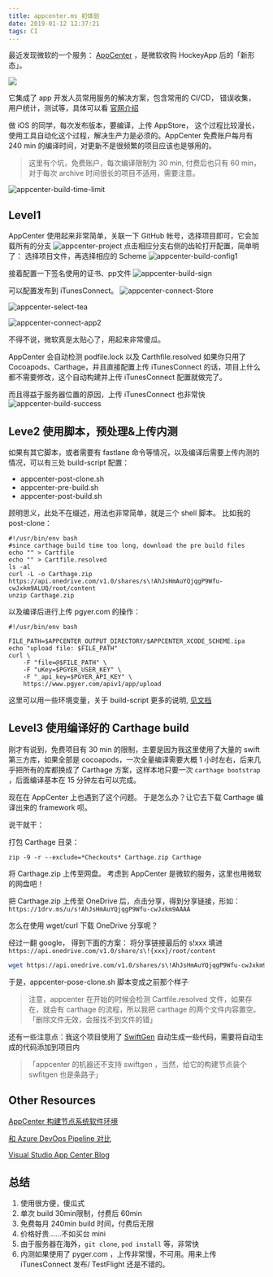```yaml
---
title: appcenter.ms 初体验
date: 2019-01-12 12:37:21
tags: CI
---
```


最近发现微软的一个服务： [AppCenter](https://appcenter.ms) ，是微软收购 HockeyApp 后的「新形态」。

![](http://cdn.imqsc.xyz/appcenter.ms.jpg)

它集成了 app 开发人员常用服务的解决方案，包含常用的 CI/CD， 错误收集， 用户统计，测试等，具体可以看 [官网介绍](https://docs.microsoft.com/zh-cn/appcenter/)

做 iOS 的同学，每次发布版本，要编译，上传 AppStore， 这个过程比较漫长，使用工具自动化这个过程，解决生产力是必须的。AppCenter 免费账户每月有 240 min 的编译时间，对更新不是很频繁的项目应该也是够用的。

> 这里有个坑，免费账户，每次编译限制为 30 min, 付费后也只有 60 min，对于每次 archive 时间很长的项目不适用，需要注意。

![appcenter-build-time-limit](http://cdn.imqsc.xyz/appcenter-build-time-limit.jpg)
## Level1
AppCenter 使用起来非常简单，关联一下 GitHub 帐号，选择项目即可，它会加载所有的分支
![appcenter-project](http://cdn.imqsc.xyz/appcenter-project.jpg)
点击相应分支右侧的齿轮打开配置，简单明了：
选择项目文件，再选择相应的 Scheme 
![appcenter-build-config1](http://cdn.imqsc.xyz/appcenter-build-config1.jpg)

接着配置一下签名使用的证书、pp文件
![appcenter-build-sign](http://cdn.imqsc.xyz/appcenter-build-sign.jpg)

可以配置发布到 iTunesConnect。
![appcenter-connect-Store](http://cdn.imqsc.xyz/appcenter-connect-Store.jpg)

![appcenter-select-tea](http://cdn.imqsc.xyz/appcenter-select-team.jpg)

![appcenter-connect-app2](http://cdn.imqsc.xyz/appcenter-connect-app2.jpg)

不得不说，微软真是太贴心了，用起来非常傻瓜。

AppCenter 会自动检测 podfile.lock 以及 Carthfile.resolved 
如果你只用了 Cocoapods、Carthage，并且直接配置上传 iTunesConnect 的话，项目上什么都不需要修改，这个自动构建并上传 iTunesConnect 配置就做完了。

而且得益于服务器位置的原因，上传 iTunesConnect 也非常快
![appcenter-build-success](http://cdn.imqsc.xyz/appcenter-build-success.jpg)


## Leve2 使用脚本，预处理&上传内测
如果有其它脚本，或者需要有 fastlane 命令等情况，以及编译后需要上传内测的情况，可以有三处 build-script 配置：
* appcenter-post-clone.sh
* appcenter-pre-build.sh
* appcenter-post-build.sh

顾明思义，此处不在缀述，用法也非常简单，就是三个 shell 脚本。
比如我的 post-clone：

```shell
#!/usr/bin/env bash
#since carthage build time too long, download the pre build files
echo "" > Cartfile
echo "" > Cartfile.resolved
ls -al
curl -L -o Carthage.zip https://api.onedrive.com/v1.0/shares/s\!AhJsHmAuYQjqgP9Wfu-cwJxkm9ALUQ/root/content
unzip Carthage.zip
```

以及编译后进行上传 pgyer.com 的操作：

```shell post-build.sh
#!/usr/bin/env bash

FILE_PATH=$APPCENTER_OUTPUT_DIRECTORY/$APPCENTER_XCODE_SCHEME.ipa
echo "upload file: $FILE_PATH"
curl \
    -F "file=@$FILE_PATH" \
    -F "uKey=$PGYER_USER_KEY" \
    -F "_api_key=$PGYER_API_KEY" \
    https://www.pgyer.com/apiv1/app/upload

```

这里可以用一些环境变量，关于 build-script 更多的说明, [见文档](https://docs.microsoft.com/zh-cn/appcenter/build/custom/scripts/)

## Level3 使用编译好的 Carthage build
刚才有说到，免费项目有 30 min 的限制，主要是因为我这里使用了大量的 swift 第三方库，如果全部是 cocoapods，一次全量编译需要大概 1 小时左右，后来几乎把所有的库都换成了 Carthage 方案，这样本地只要一次 `carthage bootstrap` ，后面编译基本在 15 分钟左右可以完成。

现在在 AppCenter 上也遇到了这个问题。
于是怎么办？让它去下载 Carthage 编译出来的 framework 呗。

说干就干：

打包 Carthage 目录：
```shell
zip -9 -r --exclude=*Checkouts* Carthage.zip Carthage
```
将 Carthage.zip 上传至网盘。
考虑到 AppCenter 是微软的服务，这里也用微软的网盘吧！

把 Carthage.zip 上传至 OneDrive 后，点击分享，得到分享链接，形如：
`https://1drv.ms/u/s!AhJsHmAuYQjqgP9Wfu-cwJxkm9AAAA`

怎么在使用 wget/curl 下载 OneDrive 分享呢？

经过一翻 google， 得到下面的方案：
将分享链接最后的 s!xxx
填进 `https://api.onedrive.com/v1.0/share/s\!{xxx}/root/content`

```bash 
wget https://api.onedrive.com/v1.0/shares/s\!AhJsHmAuYQjqgP9Wfu-cwJxkm9ALUQ/root/content
```

于是，appcenter-pose-clone.sh 脚本变成之前那个样子

> 注意，appcenter 在开始的时候会检测 Cartfile.resolved 文件，如果存在，就会有 carthage 的流程，所以我把 carthage 的两个文件内容置空。「删除文件无效，会报找不到文件的错」

还有一些注意点：我这个项目使用了 [SwiftGen](https://github.com/SwiftGen/SwiftGen) 自动生成一些代码，需要将自动生成的代码添加到项目内
>「appcenter 的机器还不支持 swiftgen ，当然，给它的构建节点装个 swfitgen 也是条路子」

## Other Resources
[AppCenter 构建节点系统软件环境](https://docs.microsoft.com/en-us/appcenter/build/software)

[和 Azure DevOps Pipeline 对比](https://docs.microsoft.com/en-us/appcenter/build/choose-between-services)

[Visual Studio App Center Blog](https://blogs.msdn.microsoft.com/vsappcenter/)

## 总结
1. 使用很方便，傻瓜式
2. 单次 build 30min限制，付费后 60min
3. 免费每月 240min build 时间，付费后无限
4. 价格好贵……不如买台 mini
5. 由于服务器在海外，`git clone`, `pod install` 等，非常快
6. 内测如果使用了 pyger.com ，上传非常慢，不可用。用来上传 iTunesConnect 发布/ TestFlight 还是不错的。
